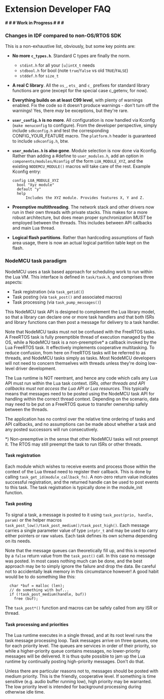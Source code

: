 # Extension Developer FAQ

**# # # Work in Progress # # #**

### Changes in IDF compared to non-OS/RTOS SDK
This is a non-exhaustive list, obviously, but some key points are:

  - **No more `c_types.h`**. Standard C types are finally the norm.
    - `stdint.h` for all your `[u]intX_t` needs
    - `stdbool.h` for bool (note `true`/`false` vs old `TRUE`/`FALSE`)
    - `stddef.h` for `size_t`

  - **A real C library**. All the `os_`, `ets_` and `c_` prefixes for
    standard library functions are gone (except for the special case
    c_getenv, for now).

  - **Everything builds on at least C99 level**, with plenty of warnings
    enabled. Fix the code so it doesn't produce warnings - don't turn
    off the warnings! Yes, there *may* be exceptions, but they're rare.

  - **`user_config.h` is no more**. All configuration is now handled
    via Kconfig (`make menuconfig` to configure). From the developer
    perspective, simply include `sdkconfig.h` and test the
    corresponding CONFIG_YOUR_FEATURE macro. The `platform.h` header
    is guaranteed to include `sdkconfig.h`, btw.

  - **`user_modules.h` is also gone**. Module selection is now done
    via Kconfig. Rather than adding a #define to `user_modules.h`,
    add an option in `components/modules/Kconfig` of the form
    `LUA_MODULE_XYZ`, and the existing `NODEMCU_MODULE()` macros
    will take care of the rest. Example Kconfig entry:
    ```
    config LUA_MODULE_XYZ
      bool "Xyz module"
      default "y"
      help
          Includes the XYZ module. Provides features X, Y and Z.
    ```

  - **Preemptive multithreading**. The network stack and other drivers
    now run in their own threads with private stacks. This makes for
    a more robust architecture, but does mean proper synchronization
    *MUST* be employed between the threads. This includes between
    API callbacks and main Lua thread.

  - **Logical flash partitions**. Rather than hardcoding assumptions of
    flash area usage, there is now an actual logical partition table
    kept on the flash.

### NodeMCU task paradigm

NodeMCU uses a task based approach for scheduling work to run within
the Lua VM. This interface is defined in `task/task.h`, and comprises
three aspects:
  - Task registration (via `task_getid()`)
  - Task posting (via `task_post()` and associated macros)
  - Task processing (via `task_pump_messages()`)

This NodeMCU task API is designed to complement the Lua library model, so
that a library can declare one or more task handlers and that both ISRs
and library functions can then post a message for delivery to a task handler.

Note that NodeMCU tasks must not be confused with the FreeRTOS tasks.
A FreeRTOS task is fully preemptible thread of execution managed by the
OS, while a NodeMCU task is a non-preemptive\* a callback invoked by the
Lua FreeRTOS task. It effectively implements cooperative multitasking.
To reduce confusion, from here on FreeRTOS tasks will be referred to as
threads, and NodeMCU tasks simply as tasks.  Most NodeMCU developers
will not need to concern themselves with threads unless they're doing
low-level driver development.

The Lua runtime is NOT reentrant, and hence any code which calls any
Lua API must run within the Lua task context. _ISRs, other threads and API
callbacks must not access the Lua API or Lua resources._ This typically
means that messages need to be posted using the NodeMCU task API for
handling within the correct thread context. Depending on the scenario,
data may need to be put on a FreeRTOS queue to transfer ownership safely
between the threads.

The application has no control over the relative time ordering of
tasks and API callbacks, and no assumptions can be made about whether a
task and any posted successors will run consecutively.

\*) Non-preemptive in the sense that other NodeMCU tasks will not preempt it.
The RTOS may still preempt the task to run ISRs or other threads.

#### Task registration
Each module which wishes to receive events and process those within the
context of the Lua thread need to register their callback. This is done
by calling `task_get_id(module_callback_fn)`. A non-zero return value
indicates successful registration, and the returned handle can be used
to post events to this task. The task registration is typically done in
the module\_init function.

#### Task posting
To signal a task, a message is posted to it using
`task_post(prio, handle, param)` or the helper macros `task_post_low()/task_post_medium()/task_post_high()`. Each message carries a single parameter value
of type `intptr_t` and may be used to carry either pointers or raw values.
Each task defines its own schema depending on its needs.

Note that the message queues can theoretically fill up, and this is reported
by a `false` return value from the `task_post()` call. In this case no
message was posted. In most cases nothing much can be done, and the best
approach may be to simply ignore the failure and drop the data. Be careful
not to accidentally leak memory in this circumstance however! A good
habit would be to do something like this:
```
  char *buf = malloc (len);
  // do something with buf...
  if (!task_post_medium(handle, buf))
    free (buf);
```

The `task_post*()` function and macros can be safely called from any ISR or
thread.

#### Task processing and priorities
The Lua runtime executes in a single thread, and at its root level runs
the task message processing loop. Task messages arrive on three queues,
one for each priority level. The queues are services in order of their
priority, so while a higher-priority queue contains messages, no
lower-priority messages will be delivered. It is thus quite possible to
jam up the Lua runtime by continually posting high-priority messages.
Don't do that.

Unless there are particular reasons not to, messages should be posted
with medium priority. This is the friendly, cooperative level. If something
is time sensitive (e.g. audio buffer running low), high priority may be
warranted. The low priority level is intended for background processing
during otherwise idle time.

